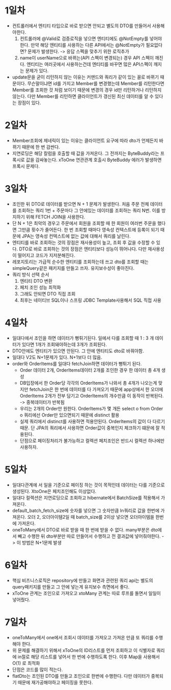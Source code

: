 # 1일차
- 컨트롤러에서 엔티티 타입으로 바로 받으면 안되고 별도의 DTO를 만들어서 사용해야한다.
  1. 컨트롤러에 @Valid로 검증로직을 넣으면 엔티티에도 @NotEmpty를 넣어야한다. 만약 해당 엔티티를 사용하는 다른 API에서는 @NotEmpty가 필요없다면? 문제가 발생한다.
     -> 응답 스펙을 맞추기 위한 로직추가
  2. name이 userName으로 바뀌는(API 스펙이 변경되는) 경우 API 스펙이 깨진다. 엔티티는 여러곳에서 사용하는건데 엔티티를 바꾸면 많은 API스펙이 깨지는 문제가 있다.
- update문을 굳이 리턴하지 않는 이유는 커맨드와 쿼리가 같이 있는 꼴로 바뀌기 때문이다. 무슨말이냐면 id를 가지고 Member를 변경했는데 Member를 리턴한다면 Member를 조회한 것 처럼 보이기 때문에 변경의 경우 id만 리턴하거나 리턴하지 않는다. 다만 Member를 리턴하면 클라이언트가 갱신된 최신 데이터를 알 수 있다는 장점이 있다.

# 2일차
- Member조회에 제네릭이 있는 이유는 클라이언트 요구에 따라 dto가 언제든지 바뀌기 때문에 한 번 감싼다.
- 지연로딩은 해당 칼럼을 호출할 때 값을 가져온다. 그 전까지는 ByteBuddy라는 프록시로 값을 감싸놓는다. xToOne 연관관계 호출시 ByteBuddy 에러가 발생하면 프록시 문제다.

# 3일차
- 조인한 뒤 DTO로 데이터를 받으면 N + 1 문제가 발생한다. 처음 주문 전체 데이터를 조회하는 쿼리 1번 + 주문마다 그 안에있는 데이터를 조회하는 쿼리 N번. 이를 방지하기 위해 FETCH JOIN을 사용한다.
- 단 N + 1은 최악의 경우고 주문에서 회원을 조회할 때 한 회원이 여러번 주문을 했다면 그만큼 횟수가 줄어든다. 한 번 조회할 때마다 영속성 컨텍스트에 등록이 되기 때문에 JPA는 영속성 컨텍스트에 없는 값에 대해서 쿼리를 날린다.
- 엔티티를 바로 조회하는 것의 장점은 재사용성이 높고, 조회 후 값을 수정할 수 있다. DTO로 바로 조회하는 것의 장점은 엔티티보다 성능이 뛰어나다. 다만 재사용성이 떨어지고 코드가 지저분해진다.
- 레포지토리는 가급적 순수한 엔티티를 조회하는데 쓰고 dto를 조회할 때는 simpleQuery같은 패키지를 만들고 쓰자. 유지보수성이 좋아진다.
- 쿼리 방식 선택 순서
  1. 엔티티 DTO 변환
  2. 페치 조인 성능 최적화
  3. 그래도 안되면 DTO 직접 조회
  4. 최후는 네이티브 SQL이나 스프링 JDBC Template사용해서 SQL 직접 사용

# 4일차
- 일대다에서 조인을 하면 데이터가 뻥튀기된다. 일에서 다를 조회할 때 1 : 3 개 데이터가 있다면 1개가 조회돼야하는데 3개가 조회된다.
- DTO안에도 엔티티가 있으면 안된다. 그 안에 엔티티도 dto로 바꿔야함. 
- 일대다 V2도 N+1문제가 있다. N+1보다 더 많음.
- order와 OrderItems를 일대다 fetchJoin하면 데이터가 뻥튀기 된다.
  - Order 데이터 2개, OrderItems데이터 2개를 조인한 경우 한 데이터 총 4개 생성
  - DB입장에서 한 Order당 각각의 OrderItems가 나와서 총 4개가 나오는게 맞지만 fetchJoin은 한 번에 데이터를 다 가져오기 때문에 app상에서 한 오더에 OrderItems 2개가 전부 담기고 OrderItems의 개수만큼 이 동작이 반복된다. -> 중복데이터가 반복됨
  - 우리는 2개의 Order만 원한다. OrderItems가 몇 개든 select o from Order o 쿼리에선 Order만 있으면되기 때문에 distinct 활용
  - 실제 쿼리에서 distinct를 사용하면 적용안된다. OrderItems의 값이 다 다르기 때문. 단 JPA의 쿼리에서 사용하면 Order값이 중복인지 체크하기 떄문에 잘 적용된다.
  - 단점으로 페이징처리가 불가능하고 컬렉션 페치조인은 반드시 컬렉션 하나에만 사용하자.
# 5일차
- 일대다관계에 서 일을 기준으로 페이징 하는 것이 목적인데 데이터는 다를 기준으로 생성된다. XtoOne은 페치조인해도 이상없다.
- 일대다 컬렉션은 지연로딩으로 조회하고 hibernate에서 BatchSize를 적용해서 가져온다.
- default_batch_fetch_size에 숫자를 넣으면 그 숫자만큼 In쿼리로 값을 한번에 가져온다. 오더 2, 오더아이템2일 때 batch_size를 2이상 넣으면 오더아이템을 한번에 가져온다.
- oneToMany에서 DTO로 바로 받을 때 한 번에 받을 수 없다. many부분은 dto에서 빼고 수행한 뒤 dto부분만 따로 만들어서 수행하고 전 결과값에 넣어줘야한다. -> 이 방법은 N+1문제 발생

# 6일차
- 핵심 비즈니스로직은 repository에 만들고 화면과 관련된 쿼리 api는 별도의 query패키지를 만들고 그 안에 넣는게 유지보수 측면에서 좋다.
- xToOne 관계는 조인으로 가져오고 xtoMany 관계는 따로 루프를 돌면서 일일이 넣어줬다.
# 7일차
- oneToMany에서 one에서 조회시 데이터를 가져오고 가져온 만큼 또 쿼리를 수행해야 한다. 
- 위 문제를 해결하기 위해서 xToOne의 ID리스트를 먼저 조회하고 이 식별자로 쿼리에 in절로 해당 리스트를 넣어서 한 번에 수행하도록 한다. 이후 Map을 사용해서 O(1) 로 최적화
- 단점은 코드를 많이 적는다.
- flatDto는 조인된 DTO를 만들고 조인으로 한번에 수행한다. 다만 데이터가 중복되기 때문에 재가공해야하고 페이징을 못한다.